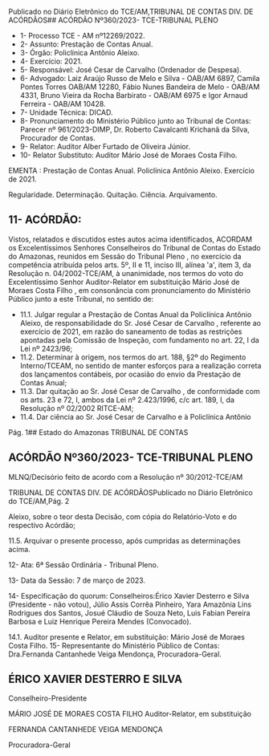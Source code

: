 Publicado  no  Diário  Eletrônico do TCE/AM,TRIBUNAL DE CONTAS DIV. DE ACÓRDÃOS## ACÓRDÃO Nº360/2023- TCE-TRIBUNAL PLENO

- 1- Processo TCE - AM nº12269/2022.
- 2- Assunto: Prestação de Contas Anual.
- 3- Órgão: Policlínica Antônio Aleixo.
- 4- Exercício: 2021.
- 5- Responsável: José Cesar de Carvalho (Ordenador de Despesa).
- 6- Advogado: Laiz Araújo Russo de Melo e Silva - OAB/AM 6897, Camila Pontes Torres OAB/AM  12280,  Fábio  Nunes  Bandeira  de  Melo  -  OAB/AM  4331,  Bruno  Vieira  da Rocha Barbirato - OAB/AM 6975 e Igor Arnaud Ferreira - OAB/AM 10428.
- 7- Unidade Técnica: DICAD.
- 8- Pronunciamento  do  Ministério  Público  junto  ao  Tribunal  de  Contas: Parecer  nº 961/2023-DIMP, Dr. Roberto Cavalcanti Krichanã da Silva, Procurador de Contas.
- 9- Relator: Auditor Alber Furtado de Oliveira Júnior.
- 10- Relator Substituto: Auditor Mário José de Moraes Costa Filho.

EMENTA :  Prestação  de  Contas  Anual.  Policlínica Antônio Aleixo. Exercício de 2021.

Regularidade. Determinação. Quitação. Ciência. Arquivamento.

## 11-  ACÓRDÃO:

Vistos, relatados e discutidos estes autos acima identificados, ACORDAM os Excelentíssimos Senhores Conselheiros do Tribunal de Contas do Estado do Amazonas, reunidos em Sessão do Tribunal Pleno , no exercício da competência atribuída pelos arts. 5º, II e 11, inciso III, alínea 'a', item 3, da Resolução n. 04/2002-TCE/AM, à unanimidade, nos  termos  do  voto  do  Excelentíssimo  Senhor  Auditor-Relator      em  substituição  Mário José de Moraes Costa Filho , em consonância com pronunciamento do Ministério Público junto a este Tribunal, no sentido de:

- 11.1. Julgar  regular a  Prestação  de  Contas  Anual  da  Policlínica  Antônio Aleixo, de responsabilidade do Sr. José Cesar de Carvalho , referente ao exercício de 2021, em razão do saneamento de todas as restrições apontadas pela Comissão de Inspeção, com fundamento no art. 22, I da Lei nº 2423/96;
- 11.2. Determinar à  origem,  nos  termos  do  art.  188,  §2º  do  Regimento Interno/TCEAM,  no  sentido  de  manter  esforços  para  a  realização correta dos lançamentos contábeis, por ocasião do envio da Prestação de Contas Anual;
- 11.3. Dar quitação ao Sr. José Cesar de Carvalho , de conformidade com os  arts.  23  e  72,  I,  ambos  da  Lei  nº  2.423/1996,  c/c  art.  189,  I,  da Resolução nº 02/2002 RITCE-AM;
- 11.4. Dar ciência ao Sr. José Cesar de Carvalho e  à  Policlínica Antônio

Pág. 1## Estado do Amazonas TRIBUNAL DE CONTAS

## ACÓRDÃO Nº360/2023- TCE-TRIBUNAL PLENO

MLNQ/Decisório feito de acordo com a Resolução nº 30/2012-TCE/AM

TRIBUNAL DE CONTAS DIV. DE ACÓRDÃOSPublicado  no  Diário  Eletrônico do TCE/AM,Pág. 2

Aleixo, sobre o teor desta Decisão, com cópia do Relatório-Voto e do respectivo Acórdão;

11.5. Arquivar o  presente  processo,  após  cumpridas  as  determinações acima.

12-  Ata: 6ª Sessão Ordinária - Tribunal Pleno.

13-  Data da Sessão: 7 de março de 2023.

14-  Especificação do quorum: Conselheiros:Érico Xavier Desterro e Silva (Presidente - não votou),  Júlio  Assis  Corrêa  Pinheiro,  Yara  Amazônia  Lins  Rodrigues  dos  Santos, Josué Cláudio de Souza Neto, Luis Fabian Pereira Barbosa e Luiz Henrique Pereira Mendes (Convocado).

14.1. Auditor presente e Relator, em substituição: Mário José de Moraes Costa Filho. 15-  Representante do Ministério Público de Contas: Dra.Fernanda Cantanhede Veiga Mendonça, Procuradora-Geral.

## ÉRICO XAVIER DESTERRO E SILVA

Conselheiro-Presidente

MÁRIO JOSÉ DE MORAES COSTA FILHO Auditor-Relator, em substituição

FERNANDA CANTANHEDE VEIGA MENDONÇA

Procuradora-Geral